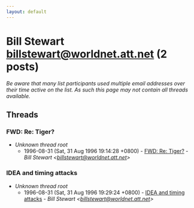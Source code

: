 ```yaml
---
layout: default
---
```


# Bill Stewart <billstewart@worldnet.att.net> (2 posts)

_Be aware that many list participants used multiple email addresses over their time active on the list. As such this page may not contain all threads available._

## Threads

### FWD: Re: Tiger?
+ _Unknown thread root_
  + 1996-08-31 (Sat, 31 Aug 1996 19:14:28 +0800) - [FWD: Re: Tiger?](/archive/1996/08/eb9ba7585669f8082bb151bb44e6f81e8fe0240bdd5424c3158f996f5ba80e7e) - _Bill Stewart \<billstewart@worldnet.att.net\>_

### IDEA and timing attacks
+ _Unknown thread root_
  + 1996-08-31 (Sat, 31 Aug 1996 19:29:24 +0800) - [IDEA and timing attacks](/archive/1996/08/4b9e54a31c8478092ca9a9331bb1b112844eece1b029c7e816a13cc5904536eb) - _Bill Stewart \<billstewart@worldnet.att.net\>_

